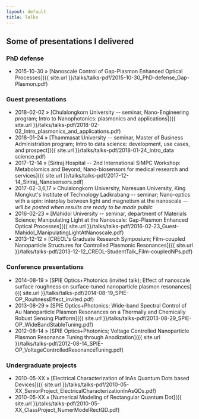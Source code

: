 ```yaml
---
layout: default
title: Talks
---
```


## Some of presentations I delivered

### PhD defense
* 2015-10-30 » [Nanoscale Control of Gap-Plasmon Enhanced Optical Processes]({{ site.url }}/talks/talks-pdf/2015-10-30_PhD-defense_Gap-Plasmon.pdf)

### Guest presentations
* 2018-02-02 » [Chulalongkorn University -- seminar, Nano-Engineering program; Intro to Nanophotonics: plasmonics and applications]({{ site.url }}/talks/talks-pdf/2018-02-02_Intro_plasmonics_and_applications.pdf)
* 2018-01-24 » [Thammasat University -- seminar, Master of Business Administration program; Intro to data science: development, use cases, and prospect]({{ site.url }}/talks/talks-pdf/2018-01-24_Intro_data science.pdf)
* 2017-12-14 » [Siriraj Hospital -- 2nd International SiMPC Workshop: Metabolomics and Beyond; Nano-biosensors for medical research and services]({{ site.url }}/talks/talks-pdf/2017-12-14_Siriraj_Nanosensors.pdf)
* 2017-02-3,6,17 » Chulalongkorn University, Naresuan University, King Mongkut's Institute of Technology Ladkrabang -- seminar; Nano-optics with a spin: interplay between light and magnetism at the nanoscale -- *will be posted when results are ready to be made public*
* 2016-02-23 » [Mahidol University -- seminar, department of Materials Science; Manipulating Light at the Nanoscale: Gap-Plasmon Enhanced Optical Processes]({{ site.url }}/talks/talks-pdf/2016-02-23_Guest-Mahidol_ManipulatingLightAtNanoscale.pdf)
* 2013-12-12 » [CREOL's Graduate Research Symposium; Film-coupled Nanoparticle Structures for Controlled Plasmonic Resonances]({{ site.url }}/talks/talks-pdf/2013-12-12_CREOL-StudentTalk_Film-coupledNPs.pdf)

### Conference presentations
* 2014-08-19 » [SPIE Optics+Photonics (invited talk); Effect of nanoscale surface roughness on surface-tuned nanoparticle plasmon resonances]({{ site.url }}/talks/talks-pdf/2014-08-19_SPIE-OP_RouhnessEffect_invited.pdf)
* 2013-08-29 » [SPIE Optics+Photonics; Wide-band Spectral Control of Au Nanoparticle Plasmon Resonances on a Thermally and Chemically Robust Sensing Platform]({{ site.url }}/talks/talks-pdf/2013-08-29_SPIE-OP_WideBandStableTuning.pdf)
* 2012-08-14 » [SPIE Optics+Photonics; Voltage Controlled Nanoparticle Plasmon Resonance Tuning through Anodization]({{ site.url }}/talks/talks-pdf/2012-08-14_SPIE-OP_VoltageControlledResonanceTuning.pdf)

### Undergraduate projects
* 2010-05-XX » [Electrical Characterization of InAs Quantum Dots based Devices]({{ site.url }}/talks/talks-pdf/2010-05-XX_SeniorProject_ElectricalCharacterizationInAsQDs.pdf)
* 2010-05-XX » [Numerical Modeling of Rectangular Quantum Dot]({{ site.url }}/talks/talks-pdf/2010-05-XX_ClassProject_NumerModelRectQD.pdf)
